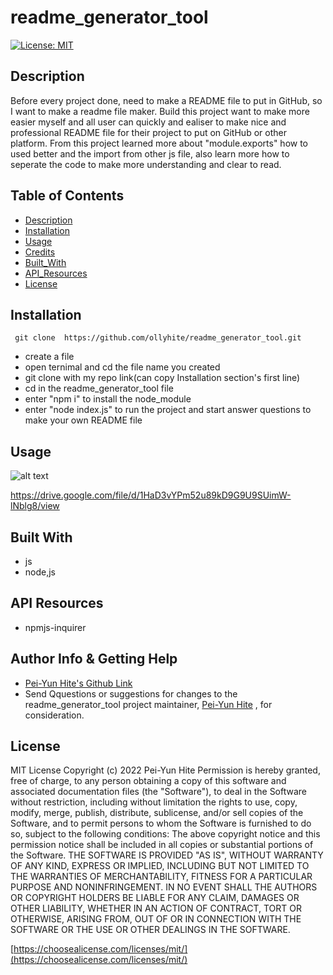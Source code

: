 # readme_generator_tool

[![License: MIT](https://img.shields.io/badge/License-MIT-yellow.svg)](https://opensource.org/licenses/MIT)

## Description

Before every project done, need to make a README file to put in GitHub, so I want to make a readme file maker. Build this project want to make more easier myself and all user can quickly and ealiser to make nice and professional README file for their project to put on GitHub or other platform. From this project learned more about "module.exports" how to used better and the import from other js file, also learn more how to seperate the code to make more understanding and clear to read.

## Table of Contents

- [Description](#description)
- [Installation](#installation)
- [Usage](#usage)
- [Credits](#credits)
- [Built_With](#built-with)
- [API_Resources](#api-resources)
- [License](#license)

## Installation

```
 git clone  https://github.com/ollyhite/readme_generator_tool.git
```

- create a file
- open ternimal and cd the file name you created
- git clone with my repo link(can copy Installation section's first line)
- cd in the readme_generator_tool file
- enter "npm i" to install the node_module
- enter "node index.js" to run the project and start answer questions to make your own README file

## Usage

![alt text](./Develop/assets/images/readme_maker_demo.gif)

https://drive.google.com/file/d/1HaD3vYPm52u89kD9G9U9SUimW-lNblg8/view

## Built With

- js
- node,js

## API Resources

- npmjs-inquirer

## Author Info & Getting Help

- [Pei-Yun Hite's Github Link](https://github.com/ollyhite)
- Send Qquestions or suggestions for changes to the readme_generator_tool project maintainer, [Pei-Yun Hite](mailto:ollyhite8520@gmail.com?subject=[GitHub]%20readme_generator_tool) , for consideration.

## License

MIT License
Copyright (c) 2022 Pei-Yun Hite
Permission is hereby granted, free of charge, to any person obtaining a copy of this software and associated documentation files (the "Software"), to deal in the Software without restriction, including without limitation the rights to use, copy, modify, merge, publish, distribute, sublicense, and/or sell copies of the Software, and to permit persons to whom the Software is furnished to do so, subject to the following conditions:
The above copyright notice and this permission notice shall be included in all copies or substantial portions of the Software.
THE SOFTWARE IS PROVIDED "AS IS", WITHOUT WARRANTY OF ANY KIND, EXPRESS OR IMPLIED, INCLUDING BUT NOT LIMITED TO THE WARRANTIES OF MERCHANTABILITY, FITNESS FOR A PARTICULAR PURPOSE AND NONINFRINGEMENT. IN NO EVENT SHALL THE AUTHORS OR COPYRIGHT HOLDERS BE LIABLE FOR ANY CLAIM, DAMAGES OR OTHER LIABILITY, WHETHER IN AN ACTION OF CONTRACT, TORT OR OTHERWISE, ARISING FROM, OUT OF OR IN CONNECTION WITH THE SOFTWARE OR THE USE OR OTHER DEALINGS IN THE SOFTWARE.

[https://choosealicense.com/licenses/mit/](https://choosealicense.com/licenses/mit/)
